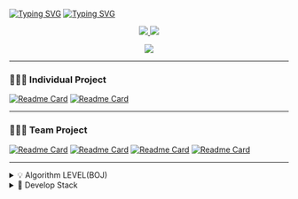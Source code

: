 [![Typing SVG](https://readme-typing-svg.herokuapp.com?font=Roboto+Condensed&color=%23000000&size=50&center=true&vCenter=true&width=1200&height=70&lines=%F0%9F%99%8B%F0%9F%8F%BB+SeungHoon's+GITHUB)](https://github.com/CodingLeeSeungHoon)
[![Typing SVG](https://readme-typing-svg.herokuapp.com?font=Playfair+Display&color=%23000000&size=25&center=true&vCenter=true&width=1200&height=30&lines=I+want+to+be+a+Backend-Engineer+who+knows+A.I+well)](https://github.com/CodingLeeSeungHoon)

<p align="center">
  <a href="https://blog.naver.com/free_minkya" target="_blank">
      <img src="https://img.shields.io/badge/TECH_BLOG-000000?style=for-the-badge&logo=blog&logoColor=white"> 
  </a>
  
  <a href="https://www.notion.so/SeungHoon-Lee-f73fdb0e3fe84c37a07c2308e9caa336" target="_blank">
      <img src="https://img.shields.io/badge/PORTFOLIO-000000?style=for-the-badge&logo=blog&logoColor=white"> 
  </a>
</p>

<p align="center">
  <a href="https://hits.seeyoufarm.com"><img src="https://hits.seeyoufarm.com/api/count/incr/badge.svg?url=https%3A%2F%2Fgithub.com%2FCodingLeeSeungHoon%2F&count_bg=%23989898&title_bg=%23555555&icon=swarm.svg&icon_color=%23FFFFFF&title=hits&edge_flat=false"/>
  </a>
</p>



---
### 🧑🏻‍💻 Individual Project
[![Readme Card](https://github-readme-stats.vercel.app/api/pin/?username=CodingLeeSeungHoon&repo=Python_Algorithm_TeamNote)](https://github.com/CodingLeeSeungHoon/Python_Algorithm_TeamNote)
[![Readme Card](https://github-readme-stats.vercel.app/api/pin/?username=CodingLeeSeungHoon&repo=JPABulkInsertAnalysis)]( https://github.com/CodingLeeSeungHoon/JPABulkInsertAnalysis)

---
### 🧑🏻‍💻 Team Project
[![Readme Card](https://github-readme-stats.vercel.app/api/pin/?username=CodingLeeSeungHoon&repo=HairLossDetection)](https://github.com/CodingLeeSeungHoon/HairLossDetection)
[![Readme Card](https://github-readme-stats.vercel.app/api/pin/?username=CodingLeeSeungHoon&repo=gazuaProject)](https://github.com/CodingLeeSeungHoon/gazuaProject)
[![Readme Card](https://github-readme-stats.vercel.app/api/pin/?username=CodingLeeSeungHoon&repo=StockPricePredictor)](https://github.com/CodingLeeSeungHoon/StockPricePredictor)
[![Readme Card](https://github-readme-stats.vercel.app/api/pin/?username=CodingLeeSeungHoon&repo=NewsTitleMaker)](https://github.com/CodingLeeSeungHoon/NewsTitleMaker)

---

<details>
  <summary>💡 Algorithm LEVEL(BOJ) </summary>
  
 [![Solved.ac tier](http://mazassumnida.wtf/api/v2/generate_badge?boj=free_minkya)](https://solved.ac/free_minkya)  

</details>
<details>
  <summary> 💎 Develop Stack </summary>
  
 ```
  Not updated.
 ```

</details>
